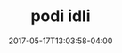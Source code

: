 ---
date: 2017-05-17T13:03:58-04:00
categories:
  - lunch
  - dinner
type: south indian
title: podi idli
description: >-
  steamed rice dumplings covered in spiced powder
price: 24
---